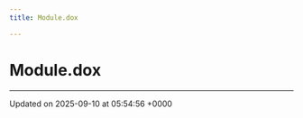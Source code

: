 ```yaml
---
title: Module.dox

---
```


# Module.dox








-------------------------------

Updated on 2025-09-10 at 05:54:56 +0000
